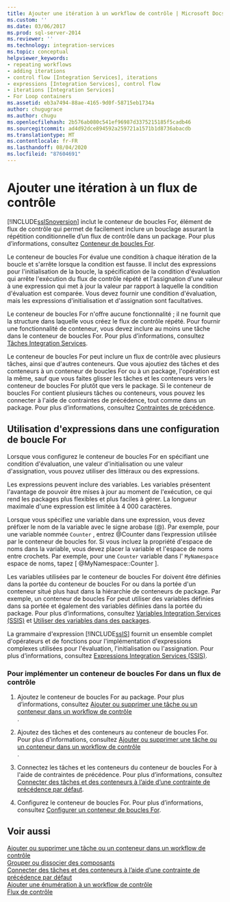 ```yaml
---
title: Ajouter une itération à un workflow de contrôle | Microsoft Docs
ms.custom: ''
ms.date: 03/06/2017
ms.prod: sql-server-2014
ms.reviewer: ''
ms.technology: integration-services
ms.topic: conceptual
helpviewer_keywords:
- repeating workflows
- adding iterations
- control flow [Integration Services], iterations
- expressions [Integration Services], control flow
- iterations [Integration Services]
- For Loop containers
ms.assetid: eb3a7494-88ae-4165-9d0f-58715eb1734a
author: chugugrace
ms.author: chugu
ms.openlocfilehash: 2b576ab080c541ef96987d3375215185f5cadb46
ms.sourcegitcommit: ad4d92dce894592a259721a1571b1d8736abacdb
ms.translationtype: MT
ms.contentlocale: fr-FR
ms.lasthandoff: 08/04/2020
ms.locfileid: "87604691"
---
```

# <a name="add-iteration-to-a-control-flow"></a>Ajouter une itération à un flux de contrôle
  [!INCLUDE[ssISnoversion](../includes/ssisnoversion-md.md)] inclut le conteneur de boucles For, élément de flux de contrôle qui permet de facilement inclure un bouclage assurant la répétition conditionnelle d’un flux de contrôle dans un package. Pour plus d’informations, consultez [Conteneur de boucles For](control-flow/for-loop-container.md).  
  
 Le conteneur de boucles For évalue une condition à chaque itération de la boucle et s'arrête lorsque la condition est fausse. Il inclut des expressions pour l'initialisation de la boucle, la spécification de la condition d'évaluation qui arrête l'exécution du flux de contrôle répété et l'assignation d'une valeur à une expression qui met à jour la valeur par rapport à laquelle la condition d'évaluation est comparée. Vous devez fournir une condition d'évaluation, mais les expressions d'initialisation et d'assignation sont facultatives.  
  
 Le conteneur de boucles For n'offre aucune fonctionnalité ; il ne fournit que la structure dans laquelle vous créez le flux de contrôle répété. Pour fournir une fonctionnalité de conteneur, vous devez inclure au moins une tâche dans le conteneur de boucles For. Pour plus d’informations, consultez [Tâches Integration Services](control-flow/integration-services-tasks.md).  
  
 Le conteneur de boucles For peut inclure un flux de contrôle avec plusieurs tâches, ainsi que d'autres conteneurs. Que vous ajoutiez des tâches et des conteneurs à un conteneur de boucles For ou à un package, l'opération est la même, sauf que vous faites glisser les tâches et les conteneurs vers le conteneur de boucles For plutôt que vers le package. Si le conteneur de boucles For contient plusieurs tâches ou conteneurs, vous pouvez les connecter à l'aide de contraintes de précédence, tout comme dans un package. Pour plus d’informations, consultez [Contraintes de précédence](control-flow/precedence-constraints.md).  
  
## <a name="using-expressions-in-for-loop-configuration"></a>Utilisation d'expressions dans une configuration de boucle For  
 Lorsque vous configurez le conteneur de boucles For en spécifiant une condition d'évaluation, une valeur d'initialisation ou une valeur d'assignation, vous pouvez utiliser des littéraux ou des expressions.  
  
 Les expressions peuvent inclure des variables. Les variables présentent l'avantage de pouvoir être mises à jour au moment de l'exécution, ce qui rend les packages plus flexibles et plus faciles à gérer. La longueur maximale d'une expression est limitée à 4 000 caractères.  
  
 Lorsque vous spécifiez une variable dans une expression, vous devez préfixer le nom de la variable avec le signe arobase (@). Par exemple, pour une variable nommée `Counter` , entrez @Counter dans l’expression utilisée par le conteneur de boucles for. Si vous incluez la propriété d'espace de noms dans la variable, vous devez placer la variable et l'espace de noms entre crochets. Par exemple, pour une `Counter` variable dans l' `MyNamespace` espace de noms, tapez [ @MyNamespace::Counter ].  
  
 Les variables utilisées par le conteneur de boucles For doivent être définies dans la portée du conteneur de boucles For ou dans la portée d'un conteneur situé plus haut dans la hiérarchie de conteneurs de package. Par exemple, un conteneur de boucles For peut utiliser des variables définies dans sa portée et également des variables définies dans la portée du package. Pour plus d’informations, consultez [Variables Integration Services &#40;SSIS&#41;](integration-services-ssis-variables.md) et [Utiliser des variables dans des packages](../../2014/integration-services/use-variables-in-packages.md).  
  
 La grammaire d'expression [!INCLUDE[ssIS](../includes/ssis-md.md)] fournit un ensemble complet d'opérateurs et de fonctions pour l'implémentation d'expressions complexes utilisées pour l'évaluation, l'initialisation ou l'assignation. Pour plus d’informations, consultez [Expressions Integration Services &#40;SSIS&#41;](expressions/integration-services-ssis-expressions.md).  
  
### <a name="to-implement-a-for-loop-container-in-a-control-flow"></a>Pour implémenter un conteneur de boucles For dans un flux de contrôle  
  
1.  Ajoutez le conteneur de boucles For au package. Pour plus d’informations, consultez [Ajouter ou supprimer une tâche ou un conteneur dans un workflow de contrôle](control-flow/add-or-delete-a-task-or-a-container-in-a-control-flow.md)  
  .  
  
2.  Ajoutez des tâches et des conteneurs au conteneur de boucles For. Pour plus d’informations, consultez [Ajouter ou supprimer une tâche ou un conteneur dans un workflow de contrôle](control-flow/add-or-delete-a-task-or-a-container-in-a-control-flow.md)  
  .  
  
3.  Connectez les tâches et les conteneurs du conteneur de boucles For à l'aide de contraintes de précédence. Pour plus d’informations, consultez [Connecter des tâches et des conteneurs à l’aide d’une contrainte de précédence par défaut](../../2014/integration-services/connect-tasks-and-containers-by-using-a-default-precedence-constraint.md).  
  
4.  Configurez le conteneur de boucles For. Pour plus d’informations, consultez [Configurer un conteneur de boucles For](../../2014/integration-services/configure-a-for-loop-container.md).  
  
## <a name="see-also"></a>Voir aussi  
 [Ajouter ou supprimer une tâche ou un conteneur dans un workflow de contrôle](control-flow/add-or-delete-a-task-or-a-container-in-a-control-flow.md)   
 [Grouper ou dissocier des composants](group-or-ungroup-components.md)   
 [Connecter des tâches et des conteneurs à l’aide d’une contrainte de précédence par défaut](../../2014/integration-services/connect-tasks-and-containers-by-using-a-default-precedence-constraint.md)   
 [Ajouter une énumération à un workflow de contrôle](../../2014/integration-services/add-enumeration-to-a-control-flow.md)   
 [Flux de contrôle](control-flow/control-flow.md)  
  
  
